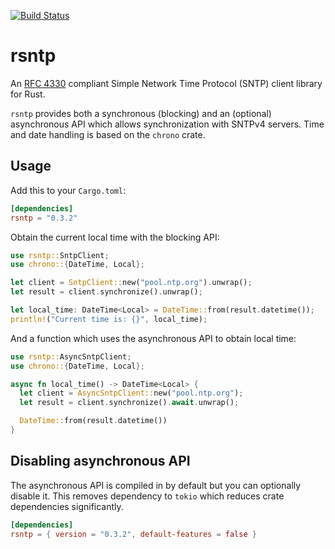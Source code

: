 [![Build Status](https://travis-ci.com/dobaksz/rsntp.svg?branch=master)](https://travis-ci.com/dobaksz/rsntp)

# rsntp

An [RFC 4330](https://tools.ietf.org/html/rfc4330) compliant Simple Network Time Protocol (SNTP) client
library for Rust.

`rsntp` provides both a synchronous (blocking) and an (optional) asynchronous API which allows
synchronization with SNTPv4 servers. Time and date handling is based on the `chrono` crate.


## Usage

Add this to your `Cargo.toml`:

```toml
[dependencies]
rsntp = "0.3.2"
```

Obtain the current local time with the blocking API:

```rust
use rsntp::SntpClient;
use chrono::{DateTime, Local};

let client = SntpClient::new("pool.ntp.org").unwrap();
let result = client.synchronize().unwrap();

let local_time: DateTime<Local> = DateTime::from(result.datetime());
println!("Current time is: {}", local_time);
```

And a function which uses the asynchronous API to obtain local time:

```rust
use rsntp::AsyncSntpClient;
use chrono::{DateTime, Local};

async fn local_time() -> DateTime<Local> {
  let client = AsyncSntpClient::new("pool.ntp.org");
  let result = client.synchronize().await.unwrap();

  DateTime::from(result.datetime())
}
```

## Disabling asynchronous API

The asynchronous API is compiled in by default but you can optionally disable it. This removes
dependency to `tokio` which reduces crate dependencies significantly.

```toml
[dependencies]
rsntp = { version = "0.3.2", default-features = false }
```